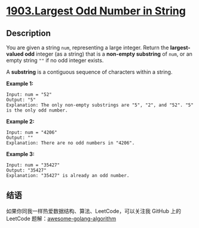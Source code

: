 # [1903.Largest Odd Number in String][title]

## Description
You are given a string `num`, representing a large integer. Return the **largest-valued odd** integer (as a string) that is a **non-empty substring** of `num`, or an empty string `""` if no odd integer exists.

A **substring** is a contiguous sequence of characters within a string.

**Example 1:**

```
Input: num = "52"
Output: "5"
Explanation: The only non-empty substrings are "5", "2", and "52". "5" is the only odd number.
```

**Example 2:**

```
Input: num = "4206"
Output: ""
Explanation: There are no odd numbers in "4206".
```

**Example 3:**

```
Input: num = "35427"
Output: "35427"
Explanation: "35427" is already an odd number.
```

## 结语

如果你同我一样热爱数据结构、算法、LeetCode，可以关注我 GitHub 上的 LeetCode 题解：[awesome-golang-algorithm][me]

[title]: https://leetcode.com/problems/largest-odd-number-in-string/
[me]: https://github.com/kylesliu/awesome-golang-algorithm
